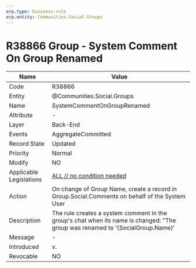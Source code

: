 ```yaml
---
erp.type: business-rule
erp.entity: Communities.Social.Groups 
---
```


# R38866 Group - System Comment On Group Renamed

| Name | Value |
| ---- | ----- |
| Code | R38866 |
| Entity | @Communities.Social.Groups 
| Name | SystemCommentOnGroupRenamed |
| Attribute | - |
| Layer | Back-End |
| Events | AggregateCommitted
| Record State | Updated |
| Priority | Normal |
| Modify | NO |
| Applicable Legislations | [ALL // no condition needed](xref:applicable-legislations) |
| Action | On change of Group Name, create a record in Group.Social.Comments on behalf of the System User|
| Description| The rule creates a system comment in the group's chat when its name is changed: "The group was renamed to '{SocialGroup.Name}'|
| Message | - |
| Introduced |v.|
| Revocable | NO |
